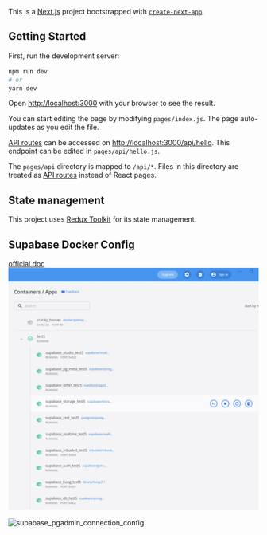 This is a [Next.js](https://nextjs.org/) project bootstrapped with [`create-next-app`](https://github.com/vercel/next.js/tree/canary/packages/create-next-app).

## Getting Started

First, run the development server:

```bash
npm run dev
# or
yarn dev
```

Open [http://localhost:3000](http://localhost:3000) with your browser to see the result.

You can start editing the page by modifying `pages/index.js`. The page auto-updates as you edit the file.

[API routes](https://nextjs.org/docs/api-routes/introduction) can be accessed on [http://localhost:3000/api/hello](http://localhost:3000/api/hello). This endpoint can be edited in `pages/api/hello.js`.

The `pages/api` directory is mapped to `/api/*`. Files in this directory are treated as [API routes](https://nextjs.org/docs/api-routes/introduction) instead of React pages.

## State management

This project uses [Redux Toolkit](https://redux-toolkit.js.org/usage/usage-with-typescript) for its state management.

## Supabase Docker Config

[official doc](https://supabase.com/docs/guides/local-development)
![supabase_local_development_docker](public/supabase_local_development_docker.jpg)

![supabase_pgadmin_connection_config](supabase_pgadmin_connection_config.jpg)
